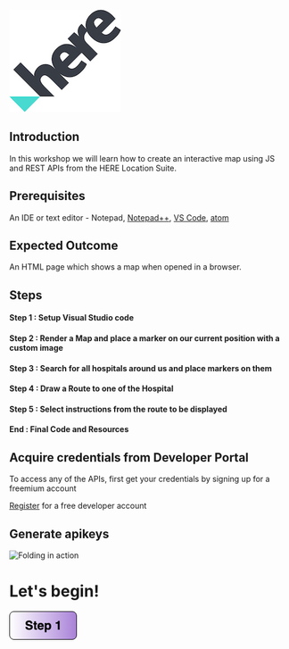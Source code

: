 ![HERE Logo](https://github.com/vidhanbhonsle/Interactive-Map-Workshop/blob/master/img/HERE_Logo_2016_POS_sRGB200X183.jpg) 

## Introduction

In this workshop we will learn how to create an interactive map using JS and REST APIs from the HERE Location Suite.

## Prerequisites
An IDE or text editor - Notepad, [Notepad++](https://notepad-plus-plus.org/downloads), [VS Code](https://code.visualstudio.com/download), [atom](https://atom.io/)

## Expected Outcome
An HTML page which shows a map when opened in a browser.

## Steps
#### Step 1 : Setup Visual Studio code
#### Step 2 : Render a Map and place a marker on our current position with a custom image
#### Step 3 : Search for all hospitals around us and place markers on them
#### Step 4 : Draw a Route to one of the Hospital
#### Step 5 : Select instructions from the route to be displayed
#### End    : Final Code and Resources

## Acquire credentials from Developer Portal 
To access any of the APIs, first get your credentials by signing up for a freemium account

[Register](https://developer.here.com/events/community-sa) for a free developer account</br>

## Generate apikeys

![Folding in action](https://github.com/vidhanbhonsle/Interactive-Map-Workshop/blob/master/img/RegistrationGif.gif)

# Let's begin!

[![Foo](https://github.com/vidhanbhonsle/Interactive-Map-Workshop/blob/master/img/s1.png)](https://github.com/vidhanbhonsle/Interactive-Map-Workshop/blob/master/Step1.md) 





